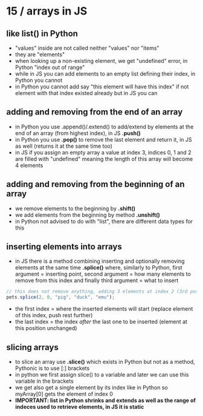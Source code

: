 # 15 / arrays in JS

## like list() in Python

- "values" inside are not called neither "values" nor "items"
- they are "elements"
- when looking up a non-existing element, we get "undefined" error, in Python "index out of range"
- while in JS you can add elements to an empty list defining their index, in Python you cannot
- in Python you cannot add say "this element will have this index" if not element with that index existed already but in JS you can

## adding and removing from the end of an array
- in Python you use .append()/.extend() to add/extend by elements at the end of an array (from highest index), in JS **.push()**
- in Python you use **.pop()** to remove the last element and return it, in JS as well (returns it at the same time too)
- in JS if you assign an empty array a value at index 3, indices 0, 1 and 2 are filled with "undefined" meaning the length of this array will become 4 elements 

## adding and removing from the beginning of an array
- we remove elements to the beginning by **.shift()** 
- we add elements from the beginning by method **.unshift()**
- in Python not advised to do with "list", there are different data types for this

## inserting elements into arrays
- in JS there is a method combining inserting and optionally removing elements at the same time **.splice()** where, similarly to Python, first argument = inserting point, second argument = how many elements to remove from this index and finally third argument = what to insert
```js
// this does not remove anything, adding 3 elements at index 2 (3rd position)
pets.splice(2, 0, "pig", "duck", "emu");
```
- the first index = where the inserted elements will start (replace element of this index, push rest further)
- the last index = the index *after* the last one to be inserted (element at this position unchanged)

## slicing arrays
- to slice an array use **.slice()** which exists in Python but not as a method, Pythonic is to use [:] brackets
- in python we first assign slice() to a variable and later we can use this variable in the brackets
- we get also get a single element by its index like in Python so myArray[0] gets the element of index 0
- **IMPORTANT: list in Python shrinks and extends as well as the range of indeces used to retrieve elements, in JS it is static**